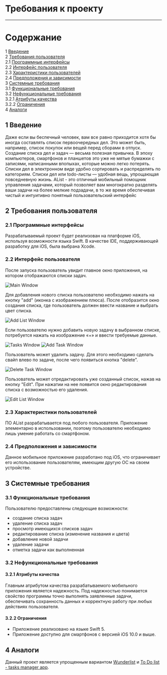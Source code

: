 # Требования к проекту
---

# Содержание
1 [Введение](#intro)  
2 [Требования пользователя](#user_requirements)  
2.1 [Программные интерфейсы](#programming_interface)  
2.2 [Интерфейс пользователя](#user_interface)  
2.3 [Характеристики пользователей](#user_specifications)  
2.4 [Предположения и зависимости](#assumptions_and_dependencies)  
3 [Системные требования](#system_requirements)  
3.1 [Функциональные требования](#functional_requirements)  
3.2 [Нефункциональные требования](#non-functional_requirements)  
3.2.1 [Атрибуты качества](#quality_attributes)  
3.2.2 [Ограничения](#restrictions)  
4 [Аналоги](#analogues)  

<a name="intro"/>

 ## 1 Введение
 
Даже если вы беспечный человек, вам все равно приходится хотя бы иногда составлять список первоочередных дел. Это может быть, например, список покупок или вещей перед сборами в отпуск. Создание списка дел и задач — весьма полезная привычка. В эпоху компьютеров, смартфонов и планшетов это уже не мятые бумажки с записями, написанными впопыхах, которые  можно легко потерять. Списки дел в электронном виде удобно сортировать и распределять по категориям. Списки дел или todo-листы — удобная вещь, упрощающая повседневную жизнь.
 AList - это отличный мобильный помощник управления задачами, который позволяет вам многократно разделять ваши задачи на более мелкие подзадачи, в то же время обеспечивая чистый и интуитивно понятный пользовательский интерфейс

<a name="user_requirements"/>

 ## 2 Требования пользователя

<a name="programming_interface"/>

 ### 2.1 Программные интерфейсы

 Разрабатываемый проект будет реализован на платформе iOS, используя возможности языка Swift. В качестве IDE, поддерживающей разработку для iOS, была выбрана Xcode.

<a name="user_interface"/>

 ### 2.2 Интерфейс пользователя

  После запуска пользователь увидит главное окно приложения, на котором отображаются списки задач. 

![Main Window](https://github.com/LoykoLina/AList/blob/master/Mockups/Main%20Window.png)

  Для добавления нового списка пользователю необходимо нажать на кнопку "add" (иконка с изображением плюса). После отобразится окно создания списка, где пользователь должен ввести название и выбрать цвет списка.

![Add List Window](https://github.com/LoykoLina/AList/blob/master/Mockups/Add%20List%20Window.png) 

  Если пользователю нужно добавить новую задачу в выбранном списке, потребуется нажать на изображение «+» и ввести требуемые данные.

![Tasks Window](https://github.com/LoykoLina/AList/blob/master/Mockups/Tasks%20Window.png)
![Add Task Window](https://github.com/LoykoLina/AList/blob/master/Mockups/Add%20Task%20Window.png)

Пользователь может удалить задачу. Для этого необходимо сделать свайп влево по задаче, после чего появиться кнопка "delete". 

![Delete Task Window](https://github.com/LoykoLina/AList/blob/master/Mockups/Delete%20Task%20Window.png)

  Пользователь может отредактировать уже созданный список, нажав на кнопку "Edit". При нажатии на нее появится окно редактирования списка с возможностью его удаления. 

![Edit List Window](https://github.com/LoykoLina/AList/blob/master/Mockups/Edit%20List%20Window.png)

<a name="user_specifications"/>

 ### 2.3 Характеристики пользователей

 ПО AList разрабатывается под любого пользователя. Приложение элементарно в использовании, поэтому пользователю необходимо лишь умение работать со смартфоном. 

<a name="assumptions_and_dependencies"/>

 ### 2.4 Предположения и зависимости

 Данное мобильное приложение разработано под iOS, что ограничивает его использование пользователям, имеющим другую ОС на своем устройстве.  
 
<a name="system_requirements"/>

 ## 3 Системные требования 

<a name="functional_requirements"/>

 ### 3.1 Функциональные требования

 Пользователю предоставлены следующие возможности:
- создание списка задач
- удаление списка задач
- просмотр имеющихся списков задач
- редактирование списка (изменение названия и цвета)
- добавление новой задачи
- удаление задачи 
- отметка задачи как выполненная

<a name="non-functional_requirements"/>

 ### 3.2 Нефункциональные требования

<a name="quality_attributes"/>

 #### 3.2.1 Атрибуты качества

 Главным атрибутом качества разрабатываемого мобильного приложения является надежность. Под надежностью понимается свойство программы точно выполнять заявленные задачи, обеспечивать сохранность данных и корректную работу при любых действиях пользователя.

<a name="restrictions"/>
 
 #### 3.2.2 Ограничения

 * Приложение реализовано на языке Swift 5. 
 * Приложение доступно для смартфонов с версией iOS 10.0 и выше.

<a name="analogues"/>

 ## 4 Аналоги

Данный проект является упрощенным вариантом [Wunderlist](https://www.wunderlist.com/home) и [To Do list - tasks manager app](https://apps.apple.com/by/app/to-do-list-tasks-manager-app/id1421116835). 
